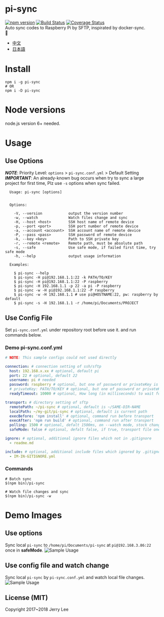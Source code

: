 # pi-sync
[![npm version](https://badge.fury.io/js/pi-sync.svg)](https://badge.fury.io/js/pi-sync)
[![Build Status](https://travis-ci.org/jerrywdlee/pi-sync.svg?branch=master)](https://travis-ci.org/jerrywdlee/pi-sync)
[![Coverage Status](https://coveralls.io/repos/github/jerrywdlee/pi-sync/badge.svg?branch=master)](https://coveralls.io/github/jerrywdlee/pi-sync?branch=master)  
Auto sync codes to Raspberry Pi by SFTP, inspirated by docker-sync.  

+ [中文](https://zhuanlan.zhihu.com/p/32486988)  
+ [日本語](https://qiita.com/jerrywdlee/items/41efb0a5ad4b03542247)  
# Install
```
npm i -g pi-sync
# OR
npm i -D pi-sync
```

# Node versions
node.js version 6+ needed.

# Usage
## Use Options
__*NOTE*__: Priority Level: `options` > `pi-sync.conf.yml` > Default Setting  
__*IMPORTANT*__: An already-known bug occurs when try to sync a large project for first time, Plz use `-s` options when sync failed.
```
  Usage: pi-sync [options]


  Options:

    -V, --version            output the version number
    -w, --watch              Watch files change and sync
    -H, --host <host>        SSH host name of remote device
    -p, --port <port>        SSH port number of remote device
    -a, --account <account>  SSH account name of remote device
    -P, --pass <pass>        SSH password of remote device
    -k, --key <key>          Path to SSH private key
    -r, --remote <remote>    Remote path, must be absolute path
    -s, --safe               Use safe mode, if failed first time, try safe mode
    -h, --help               output usage information

  Examples:

    $ pi-sync --help
    $ pi-sync -H pi@192.168.1.1:22 -k PATH/TO/KEY
    $ pi-sync -H pi@192.168.1.1:22 -P raspberry
    $ pi-sync -H 192.168.1.1 -p 22 -a pi -P raspberry
    $ pi-sync -w -H pi@192.168.1.1:22 -P raspberry
    $ pi-sync -w -H 192.168.1.1 # use pi@HOSTNAME:22, pw: raspberry by default
    $ pi-sync -s -H 192.168.1.1 -r /home/pi/Documents/PROJECT
```

## Use Config File
Set `pi-sync.conf.yml` under repository root before use it. and run commands below.
### Demo pi-sync.conf.yml
```yaml
# NOTE: This sample configs could not used directly

connection: # connection setting of ssh/sftp 
  host: 192.168.x.xx # optional, default pi
  port: 22 # optional, default 22
  username: pi # needed
  password: raspberry # optional, but one of password or privateKey is needed
  # privateKey: PATH/TO/KEY # optional, but one of password or privateKey is needed
  readyTimeout: 10000 # optional, How long (in milliseconds) to wait for the SSH handshake to complete 

transport: # directory setting of sftp
  remotePath: ~/pi-sync # optional, default is ~/SAME-DIR-NAME
  localPath: ~/my-git/pi-sync # optional, default is current path
  execBefore: 'npm install' # optional, command run before transport
  execAfter: 'npm run build' # optional, command run after transport
  polling: 1500 # optional, defalt 1500ms, on --watch mode, stock changes and transport every few moment
  safeMode: false # optional, defalt false, if true, transport file one by one, slow but safe

ignore: # optional, additional ignore files which not in .gitignore
  - readme.md

include: # optional, additional include files which ignored by .gitignore
  - IM-IN-GITIGNORE.yml

```

### Commands
```
# Batch sync
$(npm bin)/pi-sync

# Watch file changes and sync
$(npm bin)/pi-sync -w
```

# Demo Images
## Use options 
Sync local `pi-sync` to `/home/pi/Documents/pi-sync` at `pi@192.168.3.86:22` once in __safeMode__.
![Sample Usage](https://cdn.rawgit.com/jerrywdlee/pi-sync/c128932c/assets/pi-sync_demo_1.gif "Sample Usage")

## Use config file and watch change
Sync local `pi-sync` by `pi-sync.conf.yml` and watch local file changes.
![Sample Usage](https://cdn.rawgit.com/jerrywdlee/pi-sync/c128932c/assets/pi-sync_demo_2.gif "Sample Usage")

## License (MIT)
Copyright 2017~2018 Jerry Lee